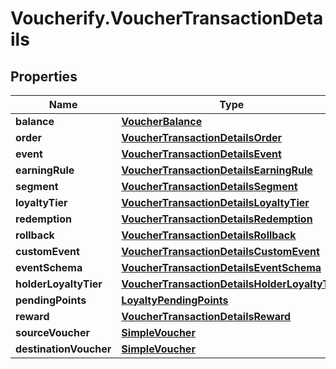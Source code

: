 # Voucherify.VoucherTransactionDetails

## Properties

Name | Type | Description | Notes
------------ | ------------- | ------------- | -------------
**balance** | [**VoucherBalance**](VoucherBalance.md) |  | [optional] 
**order** | [**VoucherTransactionDetailsOrder**](VoucherTransactionDetailsOrder.md) |  | [optional] 
**event** | [**VoucherTransactionDetailsEvent**](VoucherTransactionDetailsEvent.md) |  | [optional] 
**earningRule** | [**VoucherTransactionDetailsEarningRule**](VoucherTransactionDetailsEarningRule.md) |  | [optional] 
**segment** | [**VoucherTransactionDetailsSegment**](VoucherTransactionDetailsSegment.md) |  | [optional] 
**loyaltyTier** | [**VoucherTransactionDetailsLoyaltyTier**](VoucherTransactionDetailsLoyaltyTier.md) |  | [optional] 
**redemption** | [**VoucherTransactionDetailsRedemption**](VoucherTransactionDetailsRedemption.md) |  | [optional] 
**rollback** | [**VoucherTransactionDetailsRollback**](VoucherTransactionDetailsRollback.md) |  | [optional] 
**customEvent** | [**VoucherTransactionDetailsCustomEvent**](VoucherTransactionDetailsCustomEvent.md) |  | [optional] 
**eventSchema** | [**VoucherTransactionDetailsEventSchema**](VoucherTransactionDetailsEventSchema.md) |  | [optional] 
**holderLoyaltyTier** | [**VoucherTransactionDetailsHolderLoyaltyTier**](VoucherTransactionDetailsHolderLoyaltyTier.md) |  | [optional] 
**pendingPoints** | [**LoyaltyPendingPoints**](LoyaltyPendingPoints.md) |  | [optional] 
**reward** | [**VoucherTransactionDetailsReward**](VoucherTransactionDetailsReward.md) |  | [optional] 
**sourceVoucher** | [**SimpleVoucher**](SimpleVoucher.md) |  | [optional] 
**destinationVoucher** | [**SimpleVoucher**](SimpleVoucher.md) |  | [optional] 


